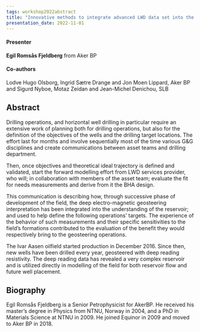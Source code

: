 ```yaml
---
tags: workshop2022abstract
title: "Innovative methods to integrate advanced LWD data set into the field development operations: Experiences and lessons learned from the Ivar Aasen field (Egil Romsås Fjeldberg, Aker BP)"
presentation_date: 2022-11-01
---
```

#### Presenter
**Egil Romsås Fjeldberg** from Aker BP
#### Co-authors
Lodve Hugo Olsborg, Ingrid Sætre Drange and Jon Moen Lippard, Aker BP and Sigurd Nyboe, Motaz Zeidan and Jean-Michel Denichou, SLB
## Abstract
Drilling operations, and horizontal well drilling in particular require an extensive work of planning both for drilling operations, but also for the definition of the objectives of the wells and the drilling target locations. The effort last for months and involve sequentially most of the time various G&G disciplines and create communications between asset teams and drilling department.

Then, once objectives and theoretical ideal trajectory is defined and validated, start the forward modelling effort from LWD services provider, who will; in collaboration with members of the asset team; evaluate the fit for needs measurements and derive from it the BHA design.

This communication is describing how, through successive phase of development of the field, the deep electro-magnetic geosteering interpretation has been integrated into the understanding of the reservoir; and used to help define the following operations’ targets. The experience of the behavior of such measurements and their specific sensitivities to the field’s formations contributed to the evaluation of the benefit they would respectively bring to the geosteering operations. 



The Ivar Aasen oilfield started production in December 2016. Since then, new wells have been drilled every year, geosteered with deep reading resistivity. The deep reading data has revealed a very complex reservoir and is utilized directly in modelling of the field for both reservoir flow and future well placement.
## Biography
Egil Romsås Fjeldberg is a Senior Petrophysicist for AkerBP. He received his master’s degree in Physics from NTNU, Norway in 2004, and a PhD in Materials Science at NTNU in 2009. He joined Equinor in 2009 and moved to Aker BP in 2018.